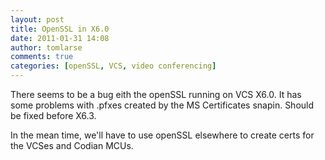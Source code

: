 ```yaml
---
layout: post
title: OpenSSL in X6.0
date: 2011-01-31 14:08
author: tomlarse
comments: true
categories: [openSSL, VCS, video conferencing]
---
```

There seems to be a bug eith the openSSL running on VCS X6.0. It has some problems with .pfxes created by the MS Certificates snapin. Should be fixed before X6.3.

In the mean time, we'll have to use openSSL elsewhere to create certs for the VCSes and Codian MCUs.

